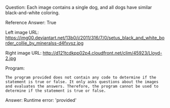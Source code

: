 Question: Each image contains a single dog, and all dogs have similar black-and-white coloring.

Reference Answer: True

Left image URL: https://img00.deviantart.net/13b0/i/2011/316/7/0/setus_black_and_white_border_collie_by_mineralss-d4fxvsz.jpg

Right image URL: http://d121tcdkpp02p4.cloudfront.net/clim/45923/Lloyd-2.jpg

Program:

```
The program provided does not contain any code to determine if the statement is true or false. It only asks questions about the images and evaluates the answers. Therefore, the program cannot be used to determine if the statement is true or false.
```
Answer: Runtime error: 'provided'

